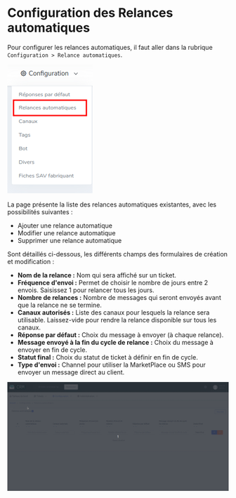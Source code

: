 # Configuration des Relances automatiques

Pour configurer les relances automatiques, il faut aller dans la rubrique `Configuration > Relance automatiques`.

![configuration_revival](assets/relances-automatiques/configuration_relance_auto.png)

La page présente la liste des relances automatiques existantes, avec les possibilités suivantes :

- Ajouter une relance automatique
- Modifier une relance automatique
- Supprimer une relance automatique

Sont détaillés ci-dessous, les différents champs des formulaires de création et modification :

* **Nom de la relance :** Nom qui sera affiché sur un ticket.
* **Fréquence d'envoi :** Permet de choisir le nombre de jours entre 2 envois. Saisissez 1 pour relancer tous les jours.
* **Nombre de relances :** Nombre de messages qui seront envoyés avant que la relance ne se termine.
* **Canaux autorisés :** Liste des canaux pour lesquels la relance sera utilisable. Laissez-vide pour rendre la relance disponible sur tous les canaux.
* **Réponse par défaut :** Choix du message à envoyer (à chaque relance).
* **Message envoyé à la fin du cycle de relance :** Choix du message à envoyer en fin de cycle.
* **Statut final :** Choix du statut de ticket à définir en fin de cycle.
* **Type d'envoi :** Channel pour utiliser la MarketPlace ou SMS pour envoyer un message direct au client.

![ajout_d'une_relance_par_default](assets/relances-automatiques/ajout_d'une_relance_par_default.gif)

